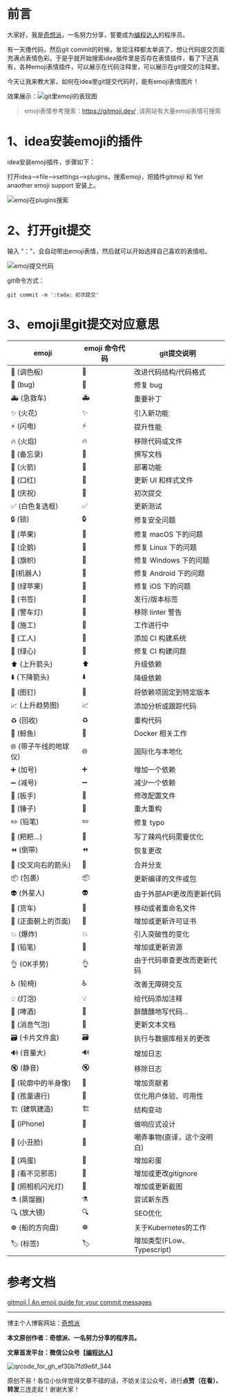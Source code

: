
# 前言


大家好，我是[奇想派](https://www.beierblog.com)，一名努力分享，誓要成为[编程达人](https://img.beierblog.com/2022blog/qrcode_for_gh_ef30b7fd9e6f_344.jpg)的程序员。 


有一天撸代码，然后git commit的时候，发现注释都太单调了，想让代码提交页面充满点表情色彩。于是乎就开始搜索idea插件里是否存在表情插件，看了下还真有，各种emoji表情插件，可以展示在代码注释里，可以展示在git提交的注释里。

今天让我来教大家，如何在idea里git提交代码时，能有emoji表情图片！

效果展示：![git里emoji的表现图](https://img.beierblog.com/2022blog/git%E9%87%8Cemoji%E7%9A%84%E8%A1%A8%E7%8E%B0%E5%9B%BE.png)

> emoji表情参考搜索：https://gitmoji.dev/ ,该网站有大量emoji表情可搜索

# 1、idea安装emoji的插件

idea安装emoji插件，步骤如下：

打开idea-->file-->settings-->plugins，搜索emoji，把插件gitmoji 和 Yet anaother emoji support 安装上。

![emoji在plugins搜索](https://img.beierblog.com/2022blog/emoji%E5%9C%A8plugins%E6%90%9C%E7%B4%A2.png)

# 2、打开git提交

输入 “：”，会自动带出emoji表情，然后就可以开始选择自己喜欢的表情啦。

![emoji提交代码](https://img.beierblog.com/2022blog/emoji%E6%8F%90%E4%BA%A4%E4%BB%A3%E7%A0%81.gif)

git命令方式：

```shell
git commit -m ':tada: 初次提交'
```




# 3、emoji里git提交对应意思

| emoji | emoji 命令代码 | git提交说明 |
| ----- | -------------- | ----------- |
|🎨 (调色板)|:art:|改进代码结构/代码格式|
|🐛 (bug)|:bug:|修复 bug|
|🚑 (急救车)|:ambulance:|重要补丁|
|✨ (火花)|:sparkles:|引入新功能|
|⚡️ (闪电)|:zap:|提升性能|
|🔥 (火焰)|:fire:|移除代码或文件|
|📝 (备忘录)|:memo:|撰写文档|
|🚀 (火箭)|:rocket:|部署功能|
|💄 (口红)|:lipstick:|更新 UI 和样式文件|
|🎉 (庆祝)|:tada:|初次提交|
|✅ (白色复选框)|:white_check_mark:|更新测试|
|🔒 (锁)|:lock:|修复安全问题|
|🍎 (苹果)|:apple:|修复 macOS 下的问题|
|🐧 (企鹅)|:penguin:|修复 Linux 下的问题|
|🏁 (旗帜)|:checkered_flag:|修复 Windows 下的问题|
|🤖(机器人)|:robot:|修复 Android 下的问题|
|🍏 (绿苹果)|:green_apple:|修复 iOS 下的问题|
|🔖 (书签)|:bookmark:|发行/版本标签|
|🚨 (警车灯)|:rotating_light:|移除 linter 警告|
|🚧 (施工)|:construction:|工作进行中|
|👷 (工人)|:construction_worker:|添加 CI 构建系统|
|💚 (绿心)|:green_heart:|修复 CI 构建问题|
|⬆️ (上升箭头)|:arrow_up:|升级依赖|
|⬇️ (下降箭头)|:arrow_down:|降级依赖|
|📌 (图钉)|:pushpin:|将依赖项固定到特定版本|
|📈 (上升趋势图)|:chart_with_upwards_trend:|添加分析或跟踪代码|
|♻️ (回收)|:recycle:|重构代码|
|🐳 (鲸鱼)|:whale:|Docker 相关工作|
|🌐 (带子午线的地球仪)|:globe_with_meridians:|国际化与本地化|
|➕ (加号)|:heavy_plus_sign:|增加一个依赖|
|➖ (减号)|:heavy_minus_sign:|减少一个依赖|
|🔧 (扳手)|:wrench:|修改配置文件|
|🔨 (锤子)|:hammer:|重大重构|
|✏️ (铅笔)|:pencil2:|修复 typo|
|💩 (粑粑…)|:poop:|写了辣鸡代码需要优化|
|⏪ (倒带)|:rewind:|恢复更改|
|🔀 (交叉向右的箭头)|:twisted_rightwards_arrows:|合并分支|
|📦 (包裹)|:package:|更新编译的文件或包|
|👽 (外星人)|:alien:|由于外部API更改而更新代码|
|🚚 (货车)|:truck:|移动或者重命名文件|
|📄 (正面朝上的页面)|:page_facing_up:|增加或更新许可证书|
|💥 (爆炸)|:boom:|引入突破性的变化|
|🍱 (铅笔)|:bento:|增加或更新资源|
|👌 (OK手势)|:ok_hand:|由于代码审查更改而更新代码|
|♿️ (轮椅)|:wheelchair:|改善无障碍交互|
|💡 (灯泡)|:bulb:|给代码添加注释|
|🍻 (啤酒)|:beers:|醉醺醺地写代码…|
|💬 (消息气泡)|:speech_balloon:|更新文本文档|
|🗃 (卡片文件盒)|:card_file_box:|执行与数据库相关的更改|
|🔊 (音量大)|:loud_sound:|增加日志|
|🔇 (静音)|:mute:|移除日志|
|👥 (轮廓中的半身像)|:busts_in_silhouette:|增加贡献者|
|🚸 (孩童通行)|:children_crossing:|优化用户体验、可用性|
|🏗 (建筑建造)|:building_construction:|结构变动|
|📱 (iPhone)|:iphone:|做响应式设计|
|🤡 (小丑脸)|:clown_face:|嘲弄事物(直译，这个没明白)|
|🥚 (鸡蛋)|:egg:|增加彩蛋|
|🙈 (看不见邪恶)|:see_no_evil:|增加或更改gitignore|
|📸 (照相机闪光灯)|:camera_flash:|增加或更新截图|
|⚗️ (蒸馏器)|:alembic:|尝试新东西|
|🔍 (放大镜)|:mag:|SEO优化|
|☸️ (船的方向盘)|:wheel_of_dharma:|关于Kubernetes的工作|
|🏷 (标签)|:label:|增加类型(FLow、Typescript)|

# 参考文档

[gitmoji | An emoji guide for your commit messages](https://gitmoji.dev/)


---


博主个人博客网站：[奇想派](https://www.beierblog.com)

**本文原创作者：奇想派、一名努力分享的程序员。**

**文章首发平台：微信公众号【[编程达人](https://img.beierblog.com/2022blog/qrcode_for_gh_ef30b7fd9e6f_344.jpg)】**

![qrcode_for_gh_ef30b7fd9e6f_344](https://img.beierblog.com/2022blog/qrcode_for_gh_ef30b7fd9e6f_344.jpg)

原创不易！各位小伙伴觉得文章不错的话，不妨关注公众号，进行**点赞（在看）、转发**三连走起！谢谢大家！
